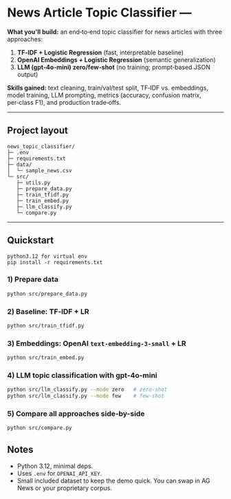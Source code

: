 # News Article Topic Classifier — 

**What you'll build:** an end‑to‑end topic classifier for news articles with three approaches:
1) **TF‑IDF + Logistic Regression** (fast, interpretable baseline)  
2) **OpenAI Embeddings + Logistic Regression** (semantic generalization)  
3) **LLM (gpt‑4o‑mini) zero/few‑shot** (no training; prompt‑based JSON output)

**Skills gained:** text cleaning, train/val/test split, TF‑IDF vs. embeddings, model training, LLM prompting, metrics (accuracy, confusion matrix, per‑class F1), and production trade‑offs.

---

## Project layout

```
news_topic_classifier/
├─ .env
├─ requirements.txt
├─ data/
│  └─ sample_news.csv
└─ src/
   ├─ utils.py
   ├─ prepare_data.py
   ├─ train_tfidf.py
   ├─ train_embed.py
   ├─ llm_classify.py
   └─ compare.py
```

---

## Quickstart

```
python3.12 for virtual env
pip install -r requirements.txt
```

### 1) Prepare data
```bash
python src/prepare_data.py
```

### 2) Baseline: TF‑IDF + LR
```bash
python src/train_tfidf.py
```

### 3) Embeddings: OpenAI `text-embedding-3-small` + LR
```bash
python src/train_embed.py
```

### 4) LLM topic classification with gpt‑4o‑mini
```bash
python src/llm_classify.py --mode zero   # zero-shot
python src/llm_classify.py --mode few    # few-shot
```

### 5) Compare all approaches side-by-side
```bash
python src/compare.py
```

## Notes

- Python 3.12, minimal deps.  
- Uses `.env` for `OPENAI_API_KEY`.  
- Small included dataset to keep the demo quick. You can swap in AG News or your proprietary corpus.
